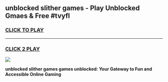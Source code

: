 
## unblocked slither games - Play Unblocked Gmaes & Free #tvyfl
<h3>
<a href="https://news.freeplayer.one?title=unblocked_slither_games&ref=26F">CLICK TO PLAY</a></h3>
<hr>

<h3>
<a href="https://news.freeplayer.one?title=unblocked_slither_games&ref=26F">CLICK 2 PLAY</a>
  
</h3>

<a href="https://news.freeplayer.one?title=unblocked_slither_games&ref=26F/"><img src="https://clearcache.store/games.png"></a>


**unblocked slither games games unblocked: Your Gateway to Fun and Accessible Online Gaming**
